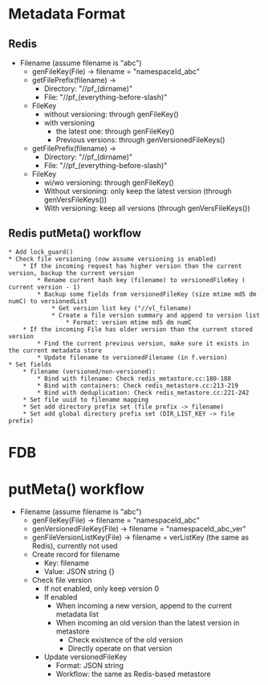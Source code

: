 # Metadata Format

## Redis

* Filename (assume filename is "abc")
    * genFileKey(File) -> filename = "namespaceId_abc"
    * getFilePrefix(filename) ->
        * Directory: "//pf_(dirname)"
        * File: "//pf_(everything-before-slash)"
    * FileKey
        * without versioning: through genFileKey()
        * with versioning
            * the latest one: through genFileKey()
            * Previous versions: through genVersionedFileKeys()
    * getFilePrefix(filename) ->
        * Directory: "//pf_(dirname)"
        * File: "//pf_(everything-before-slash)"
    * FileKey
        * wi/wo versioning: through genFileKey()
        * Without versioning: only keep the latest version (through genVersFileKeys())
        * With versioning: keep all versions (through genVersFileKeys())


## Redis putMeta() workflow
    * Add lock_guard()
    * Check file versioning (now assume versioning is enabled)
        * If the incoming request has higher version than the current version, backup the current version
            * Rename current hash key (filename) to versionedFileKey ( current version - 1)
            * Backup some fields from versionedFileKey (size mtime md5 dm numC) to versionedList
                * Get version list key ("//vl_filename)
                * Create a file version summary and append to version list
                    * Format: version mtime md5 dm numC
        * If the incoming File has older version than the current stored version
            * Find the current previous version, make sure it exists in the current metadata store
            * Update filename to versionedFilename (in f.version)
    * Set fields
        * filename (versioned/non-versioned): 
            * Bind with filename: Check redis_metastore.cc:180-188
            * Bind with containers: Check redis_metastore.cc:213-219
            * Bind with deduplication: Check redis_metastore.cc:221-242
        * Set file uuid to filename mapping
        * Set add directory prefix set (file prefix -> filename)
        * Set add global directory prefix set (DIR_LIST_KEY -> file prefix)

# FDB

# putMeta() workflow

* Filename (assume filename is "abc")
    * genFileKey(File) -> filename = "namespaceId_abc"
    * genVersionedFileKey(File) -> filename = "namespaceId_abc_ver"
    * genFileVersionListKey(File) -> filename = verListKey (the same as
      Redis), currently not used
    * Create record for filename
        * Key: filename
        * Value: JSON string {}
    * Check file version
        * If not enabled, only keep version 0
        * If enabled
            * When incoming a new version, append to the current metadata list
            * When incoming an old version than the latest version in
              metastore
                * Check existence of the old version
                * Directly operate on that version
        * Update versionedFileKey
            * Format: JSON string
            * Workflow: the same as Redis-based metastore
